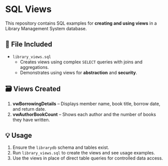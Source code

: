 # SQL Views

This repository contains SQL examples for **creating and using views** in a Library Management System database.

## 📂 File Included
- `library_views.sql`
  - Creates views using complex `SELECT` queries with joins and aggregations.
  - Demonstrates using views for **abstraction** and **security**.

## 🗃️ Views Created
1. **vwBorrowingDetails** – Displays member name, book title, borrow date, and return date.
2. **vwAuthorBookCount** – Shows each author and the number of books they have written.

## 💡 Usage
1. Ensure the `librarydb` schema and tables exist.
2. Run `library_views.sql` to create the views and see usage examples.
3. Use the views in place of direct table queries for controlled data access.
